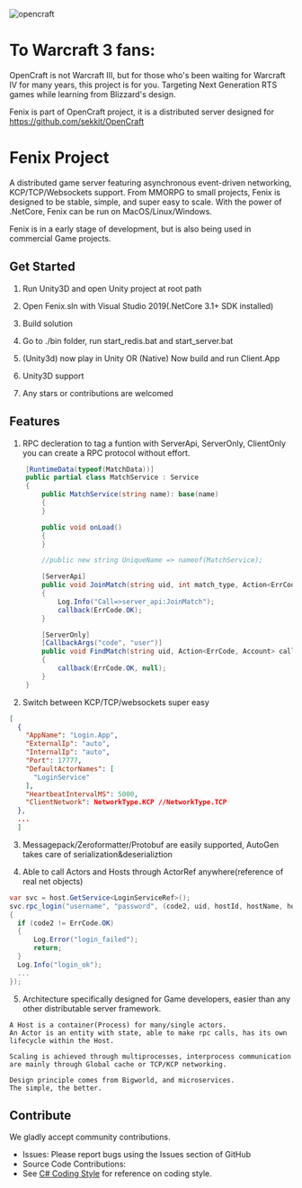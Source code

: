 
![opencraft](https://user-images.githubusercontent.com/25851211/88820973-97f71800-d1f4-11ea-93cc-7be9bad7d147.png)

   
# To Warcraft 3 fans:
OpenCraft is not Warcraft III, but for those who's been waiting for Warcraft IV for many years,
this project is for you. Targeting Next Generation RTS games while learning from Blizzard's design.

Fenix is part of OpenCraft project, it is a distributed server designed for https://github.com/sekkit/OpenCraft


# Fenix Project
 
A distributed game server featuring asynchronous event-driven networking, KCP/TCP/Websockets support.
From MMORPG to small projects, Fenix is designed to be stable, simple, and super easy to scale.
With the power of .NetCore, Fenix can be run on MacOS/Linux/Windows.

Fenix is in a early stage of development, but is also being used in commercial Game projects.


## Get Started

1. Run Unity3D and open Unity project at root path

2. Open Fenix.sln with Visual Studio 2019(.NetCore 3.1+ SDK installed)

3. Build solution

3. Go to ./bin folder, run start_redis.bat and start_server.bat

4. (Unity3d) now play in Unity OR (Native) Now build and run Client.App

5. Unity3D support

6. Any stars or contributions are welcomed

## Features

1. RPC decleration
to tag a funtion with ServerApi, ServerOnly, ClientOnly you can create a RPC protocol without effort.
```csharp
    [RuntimeData(typeof(MatchData))]
    public partial class MatchService : Service
    {
        public MatchService(string name): base(name)
        {
        }

        public void onLoad()
        {
        }

        //public new string UniqueName => nameof(MatchService);

        [ServerApi] 
        public void JoinMatch(string uid, int match_type, Action<ErrCode> callback)
        {
            Log.Info("Call=>server_api:JoinMatch");
            callback(ErrCode.OK);
        } 

        [ServerOnly]
        [CallbackArgs("code", "user")]
        public void FindMatch(string uid, Action<ErrCode, Account> callback)
        {
            callback(ErrCode.OK, null);
        }
    }
```
    
2. Switch between KCP/TCP/websockets super easy

```json
[
  {
    "AppName": "Login.App",
    "ExternalIp": "auto",
    "InternalIp": "auto",
    "Port": 17777,
    "DefaultActorNames": [
      "LoginService"
    ],
    "HeartbeatIntervalMS": 5000,
    "ClientNetwork": NetworkType.KCP //NetworkType.TCP
  },
  ...
  ]
  ```
3. Messagepack/Zeroformatter/Protobuf are easily supported, AutoGen takes care of serialization&deserializtion

4. Able to call Actors and Hosts through ActorRef anywhere(reference of real net objects)
 ```csharp
var svc = host.GetService<LoginServiceRef>(); 
svc.rpc_login("username", "password", (code2, uid, hostId, hostName, hostAddress) =>
{
   if (code2 != ErrCode.OK)
   {
       Log.Error("login_failed"); 
       return;
   }
   Log.Info("login_ok");
   ...
});
 ```
5. Architecture specifically designed for Game developers, easier than any other distributable server framework.
 ```
A Host is a container(Process) for many/single actors.
An Actor is an entity with state, able to make rpc calls, has its own lifecycle within the Host.

Scaling is achieved through multiprocesses, interprocess communication are mainly through Global cache or TCP/KCP networking.

Design principle comes from Bigworld, and microservices. 
The simple, the better.
 ```

## Contribute

We gladly accept community contributions.

* Issues: Please report bugs using the Issues section of GitHub
* Source Code Contributions: 
* See [C# Coding Style](https://github.com/Azure/DotNetty/wiki/C%23-Coding-Style) for reference on coding style.
